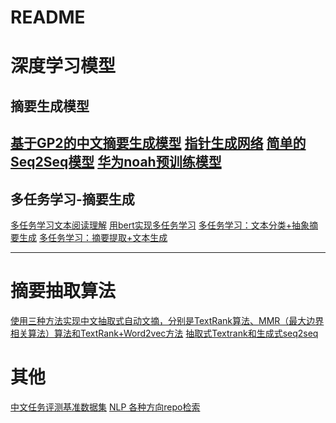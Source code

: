 README
===========================
# 深度学习模型
## 摘要生成模型
[基于GP2的中文摘要生成模型](https://github.com/qingkongzhiqian/GPT2-Summary)
[指针生成网络](https://github.com/LowinLi/Text-Summarizer-Pytorch-Chinese)
[简单的Seq2Seq模型](https://github.com/bentrevett/pytorch-seq2seq)
[华为noah预训练模型](https://github.com/huawei-noah/Pretrained-Language-Model)
-----

## 多任务学习-摘要生成
[多任务学习文本阅读理解](https://github.com/xycforgithub/MultiTask-MRC)
[用bert实现多任务学习](https://github.com/JayYip/bert-multitask-learning)
[多任务学习：文本分类+抽象摘要生成](https://github.com/JohnMBrandt/text-classification)
[多任务学习：摘要提取+文本生成](https://github.com/yottabytt/pytorch_mtl)
[]()

------

# 摘要抽取算法
[使用三种方法实现中文抽取式自动文摘，分别是TextRank算法、MMR（最大边界相关算法）算法和TextRank+Word2vec方法](https://github.com/God-Fish-X/Extractable-automatic-Text)
[抽取式Textrank和生成式seq2seq](https://github.com/ztz818/Automatic-generation-of-text-summaries)
[]()
[]()

# 其他
[中文任务评测基准数据集](https://github.com/CLUEbenchmark/CLUE)
[NLP 各种方向repo检索](https://github.com/fighting41love/funNLP)
